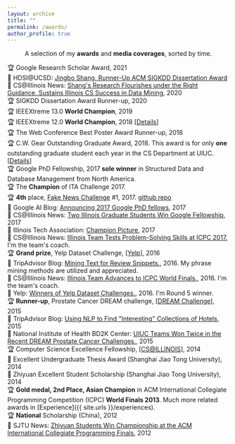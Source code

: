 ```yaml
---
layout: archive
title: ""
permalink: /awards/
author_profile: true
---
```


<p align="center">
A selection of my <b>awards</b> and <b>media coverages</b>, sorted by time.
</p>

🏆 Google Research Scholar Award, 2021
<br/>
📢 HDSI@UCSD: [Jingbo Shang, Runner-Up ACM SIGKDD Dissertation Award](https://datascience.ucsd.edu/jingbo-shang-wins-acm-sigkdd-dissertation-award/)
<br/>
📢 CS@Illinois News: [Shang's Research Flourishes under the Right Guidance, Sustains Illinois CS Success in Data Mining](https://cs.illinois.edu/news/shangs-research-flourishes-under-the-right-guidance-sustains-illinois-cs-success-in-data-mining), 2020
<br/>
🏆 SIGKDD Dissertation Award Runner-up, 2020
<br/>
🏆 IEEEXtreme 13.0 **World Champion**, 2019
<br/>
🏆 IEEEXtreme 12.0 **World Champion**, 2018 [[Details](https://ieeextreme.org/wp-content/uploads/2018/11/IEEEXtreme-12.0-Global-Ranking.pdf)]
<br/>
🏆 The Web Conference Best Poster Award Runner-up, 2018
<br/>
🏆 C.W. Gear Outstanding Graduate Award, 2018. This award is for only **one** outstanding graduate student each year in the CS Department at UIUC. [[Details](https://cs.illinois.edu/about-us/awards/graduate-fellowships-awards/cw-gear-outstanding-graduate-student)]
<br/>
🏆 Google PhD Fellowship, 2017 **sole winner** in Structured Data and Database Management from North America.
<br/>
🏆 The **Champion** of ITA Challenge 2017.
<br/>
🏆 **4th** place, [Fake News Challenge](http://www.fakenewschallenge.org/) \#1, 2017. [github repo](https://github.com/shangjingbo1226/fnc-1)
<br/>
📢 Google AI Blog: [Announcing 2017 Google PhD fellows](https://research.googleblog.com/2017/04/announcing-2017-google-phd-fellows-for.html), 2017
<br/>
📢 CS@Illinois News: [Two Illinois Graduate Students Win Google Fellowship](http://www.grad.illinois.edu/news/two-illinois-graduate-students-win-google-fellowship), 2017
<br/>
📢 Illinois Tech Association: [Champion Picture](https://www.itatechchallenge.com/final-challenge?lightbox=dataItem-j9eju6ou3), 2017
<br/>
📢 CS@Illinois News: [Illinois Team Tests Problem-Solving Skills at ICPC 2017.](https://cs.illinois.edu/news/cs-illinois-team-tests-problem-solving-skills-icpc-2017) I'm the team's coach.
<br/>
🏆 **Grand prize**, Yelp Dataset Challenge, [[Yelp](https://www.yelp.com/dataset_challenge)], 2016
<br/>
📢 TripAdvisor Blog: [Mining Text for Review Snippets.](http://engineering.tripadvisor.com/mining-text-review-snippets/), 2016. My phrase mining methods are utilized and appreciated.
<br/>
📢 CS@Illinois News: [Illinois Team Advances to ICPC World Finals.](https://cs.illinois.edu/news/cs-illinois-team-tests-problem-solving-skills-icpc-2017), 2016. I'm the team's coach.
<br/>
📢 Yelp: [Winners of Yelp Dataset Challenges.](https://www.yelp.com/dataset/challenge/winners), 2016. I'm Round 5 winner.
<br/>
🏆 **Runner-up**, Prostate Cancer DREAM challenge, [[DREAM Challenge](https://www.synapse.org/#!Synapse:syn2813558/wiki/)], 2015
<br/>
📢 TripAdvisor Blog: [Using NLP to Find "Interesting" Collections of Hotels](http://engineering.tripadvisor.com/using-nlp-to-find-interesting-collections-of-hotels/), 2015
<br/>
📢 National Institute of Health BD2K Center: [UIUC Teams Won Twice in the Recent DREAM Prostate Cancer Challenges.](https://bd2kccc.org/2015/11/04/uiuc-teams-won-twice-in-the-recent-dream-challenges/), 2015
<br/>
🏆 Computer Science Excellence Fellowship, [[CS@ILLINOIS](https://cs.illinois.edu/about-us/awards/graduate-fellowships-awards/computer-science-excellence-fellowship)], 2014
<br/>
📢 Excellent Undergraduate Thesis Award (Shanghai Jiao Tong University), 2014
<br/>
📢 Zhiyuan Excellent Student Scholarship (Shanghai Jiao Tong University), 2014
<br/>
🏆 **Gold medal, 2nd Place, Asian Champion** in ACM International Collegiate Programming Competition (ICPC) **World Finals 2013**. Much more related awards in [Experience]({{ site.urls }}/experiences).
<br/>
🏆 **National** Scholarship (China), 2012
<br/>
📢 SJTU News: [Zhiyuan Students Win Championship at the ACM International Collegiate Programming Finals](http://zhiyuan.sjtu.edu.cn/articles/703), 2012
